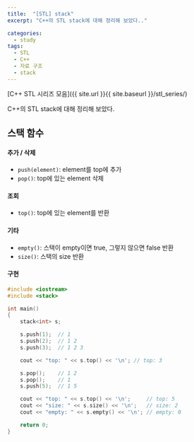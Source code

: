 ```yaml
---
title:  "[STL] stack"
excerpt: "C++의 STL stack에 대해 정리해 보았다.."

categories:
  - study
tags:
  - STL
  - C++
  - 자료 구조
  - stack
---
```


[C++ STL 시리즈 모음]({{ site.url }}{{ site.baseurl }}/stl_series/)

C++의 STL stack에 대해 정리해 보았다.

## 스택 함수

#### 추가 / 삭제
- `push(element)`: element를 top에 추가
- `pop()`: top에 있는 element 삭제

#### 조회
- `top()`: top에 있는 element를 반환

#### 기타
- `empty()`: 스택이 empty이면 true, 그렇지 않으면 false 반환
- `size()`: 스택의 size 반환

#### 구현
```c++
#include <iostream>
#include <stack>

int main()
{
    stack<int> s;

    s.push(1);  // 1
    s.push(2);  // 1 2
    s.push(3);  // 1 2 3

    cout << "top: " << s.top() << '\n'; // top: 3

    s.pop();    // 1 2
    s.pop();    // 1
    s.push(5);  // 1 5

    cout << "top: " << s.top() << '\n';     // top: 5
    cout << "size: " << s.size() << '\n';   // size: 2
    cout << "empty: " << s.empty() << '\n'; // empty: 0

    return 0;
}
```